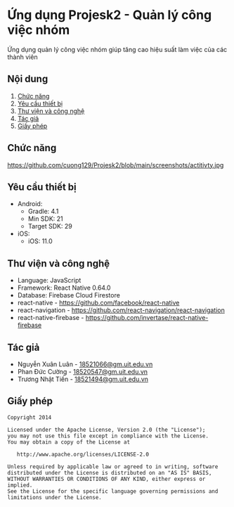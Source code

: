# Ứng dụng Projesk2 - Quản lý công việc nhóm
Ứng dụng quản lý công việc nhóm giúp tăng cao hiệu suất làm việc của các thành viên
## Nội dung
1. [Chức năng](#chức-năng)
2. [Yêu cầu thiết bị](#yêu-cầu-thiết-bị)
3. [Thư viện và công nghệ](#thư-viện-và-công-nghệ)
4. [Tác giả](#tác-giả)
5. [Giấy phép](#giấy-phép)

## Chức năng
https://github.com/cuong129/Projesk2/blob/main/screenshots/actitivty.jpg
## Yêu cầu thiết bị
- Android:
  + Gradle: 4.1
  + Min SDK: 21
  + Target SDK: 29
- iOS:
  + iOS: 11.0
## Thư viện và công nghệ
- Language: JavaScript
- Framework: React Native 0.64.0
- Database: Firebase Cloud Firestore
- react-native - https://github.com/facebook/react-native
- react-navigation - https://github.com/react-navigation/react-navigation
- react-native-firebase - https://github.com/invertase/react-native-firebase
## Tác giả
- Nguyễn Xuân Luân - 18521066@gm.uit.edu.vn
- Phan Đức Cường - 18520547@gm.uit.edu.vn
- Trương Nhật Tiến - 18521494@gm.uit.edu.vn
## Giấy phép
```
Copyright 2014

Licensed under the Apache License, Version 2.0 (the "License");
you may not use this file except in compliance with the License.
You may obtain a copy of the License at

   http://www.apache.org/licenses/LICENSE-2.0

Unless required by applicable law or agreed to in writing, software
distributed under the License is distributed on an "AS IS" BASIS,
WITHOUT WARRANTIES OR CONDITIONS OF ANY KIND, either express or implied.
See the License for the specific language governing permissions and
limitations under the License.
```
